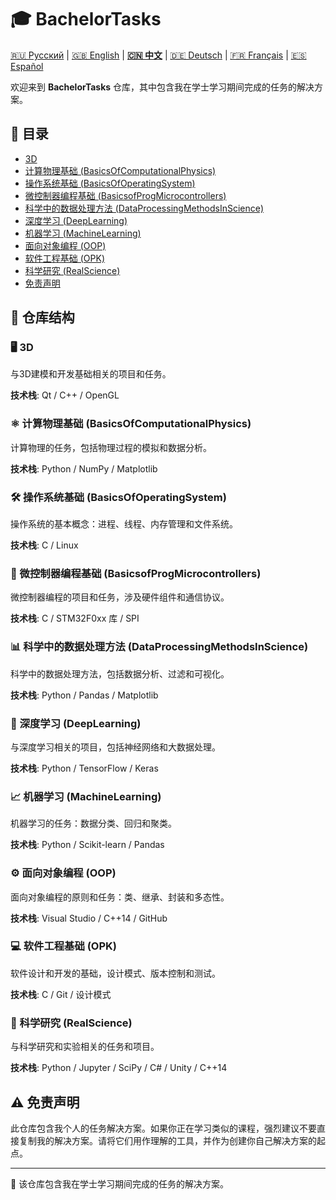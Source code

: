 # 🎓 BachelorTasks

[🇷🇺 Русский](https://github.com/SkivHisink/BachelorTasks/) | [🇬🇧 English](https://github.com/SkivHisink/BachelorTasks/blob/master/Readme/ReadmeEn.md) | **[🇨🇳 中文](https://github.com/SkivHisink/BachelorTasks/blob/master/Readme/ReadmeCn.md)** | [🇩🇪 Deutsch](https://github.com/SkivHisink/BachelorTasks/blob/master/Readme/ReadmeGr.md) | [🇫🇷 Français](https://github.com/SkivHisink/BachelorTasks/blob/master/Readme/ReadmeFr.md) | [🇪🇸 Español](https://github.com/SkivHisink/BachelorTasks/blob/master/Readme/ReadmeEs.md)

欢迎来到 **BachelorTasks** 仓库，其中包含我在学士学习期间完成的任务的解决方案。

## 📑 目录
- [3D](#%EF%B8%8F-3d)
- [计算物理基础 (BasicsOfComputationalPhysics)](#%EF%B8%8F-计算物理基础-basicsofcomputationalphysics)
- [操作系统基础 (BasicsOfOperatingSystem)](#%EF%B8%8F-操作系统基础-basicsofoperatingsystem)
- [微控制器编程基础 (BasicsofProgMicrocontrollers)](#-微控制器编程基础-basicsofprogmicrocontrollers)
- [科学中的数据处理方法 (DataProcessingMethodsInScience)](#-#科学中的数据处理方法-dataprocessingmethodsinscience)
- [深度学习 (DeepLearning)](#-深度学习-deeplearning)
- [机器学习 (MachineLearning)](#-机器学习-machinelearning)
- [面向对象编程 (OOP)](#%EF%B8%8F-面向对象编程-oop)
- [软件工程基础 (OPK)](#-软件工程基础-opk)
- [科学研究 (RealScience)](#-科学研究-realscience)
- [免责声明](#%EF%B8%8F-免责声明)

## 📂 仓库结构

### 🖥️ 3D
与3D建模和开发基础相关的项目和任务。

**技术栈**: Qt / C++ / OpenGL

### ⚛️ 计算物理基础 (BasicsOfComputationalPhysics)
计算物理的任务，包括物理过程的模拟和数据分析。

**技术栈**: Python / NumPy / Matplotlib

### 🛠️ 操作系统基础 (BasicsOfOperatingSystem)
操作系统的基本概念：进程、线程、内存管理和文件系统。

**技术栈**: C / Linux

### 🔌 微控制器编程基础 (BasicsofProgMicrocontrollers)
微控制器编程的项目和任务，涉及硬件组件和通信协议。

**技术栈**: C / STM32F0xx 库 / SPI

### 📊 科学中的数据处理方法 (DataProcessingMethodsInScience)
科学中的数据处理方法，包括数据分析、过滤和可视化。

**技术栈**: Python / Pandas / Matplotlib

### 🤖 深度学习 (DeepLearning)
与深度学习相关的项目，包括神经网络和大数据处理。

**技术栈**: Python / TensorFlow / Keras

### 📈 机器学习 (MachineLearning)
机器学习的任务：数据分类、回归和聚类。

**技术栈**: Python / Scikit-learn / Pandas

### ⚙️ 面向对象编程 (OOP)
面向对象编程的原则和任务：类、继承、封装和多态性。

**技术栈**: Visual Studio / C++14 / GitHub

### 💻 软件工程基础 (OPK)
软件设计和开发的基础，设计模式、版本控制和测试。

**技术栈**: C / Git / 设计模式

### 🔬 科学研究 (RealScience)
与科学研究和实验相关的任务和项目。

**技术栈**: Python / Jupyter / SciPy / C# / Unity / C++14

## ⚠️ 免责声明
此仓库包含我个人的任务解决方案。如果你正在学习类似的课程，强烈建议不要直接复制我的解决方案。请将它们用作理解的工具，并作为创建你自己解决方案的起点。

---

📄 该仓库包含我在学士学习期间完成的任务的解决方案。